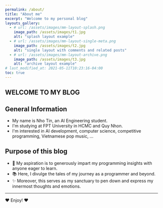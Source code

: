 ```yaml
---
permalink: /about/
title: "About me"
excerpt: "Welcome to my personal blog"
layouts_gallery:
  - # url: /assets/images/mm-layout-splash.png
    image_path: /assets/images/t1.jpg
    alt: "splash layout example"
  - # url: /assets/images/mm-layout-single-meta.png
    image_path: /assets/images/t2.jpg
    alt: "single layout with comments and related posts"
  - # url: /assets/images/mm-layout-archive.png
    image_path: /assets/images/t3.jpg
    alt: "archive layout example"
# last_modified_at: 2021-05-11T10:23:16-04:00
toc: true
---
```


## WELCOME TO MY BLOG

## General Information
- My name is Nho Tin, an AI Engineering student.
- I'm studying at FPT University in HCMC and Quy Nhon.
- I'm interested in AI development, computer science, competitive programming, Vietnamese pop music, ...

## Purpose of this blog
- 🌟 My aspiration is to generously impart my programming insights with anyone eager to learn.
- 📚 Here, I divulge the tales of my journey as a programmer and beyond.
- ✨ Moreover, this serves as my sanctuary to pen down and express my innermost thoughts and emotions.







---

♥️ Enjoy! ♥️